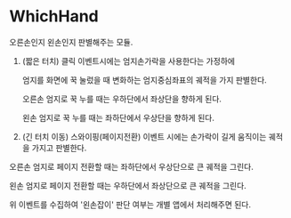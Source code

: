 WhichHand
=========

오른손인지 왼손인지 판별해주는 모듈.



1. (짧은 터치) 클릭 이벤트시에는 엄지손가락을 사용한다는 가정하에 
   
   엄지를 화면에 꾹 눌렀을 때 변화하는 엄지중심좌표의 궤적을 가지 판별한다.
   
  
   오른손 엄지로 꾹 누를 때는 우하단에서 좌상단을 향하게 된다.
  
   왼손 엄지로 꾹 누를 때는 좌하단에서 우상단을 향하게 된다.
   
   
2. (긴 터치 이동) 스와이핑(페이지전환) 이벤트 시에는 손가락이 길게 움직이는 궤적을 가지고 판별한다.

  오른손 엄지로 페이지 전환할 때는 좌하단에서 우상단으로 큰 궤적을 그린다.
  
  왼손 엄지로 페이지 전환할 때는 우하단에서 좌상단으로 큰 궤적을 그린다.
  
  

위 이벤트를 수집하여 '왼손잡이' 판단 여부는 개별 앱에서 처리해주면 된다.
